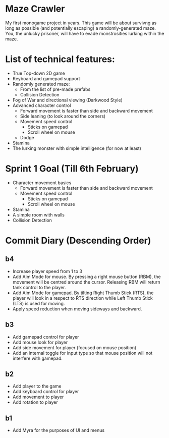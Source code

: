 #  Maze Crawler
My first monogame project in years. This game will be about survivng as long as possible (and potentially escaping) a randomly-generated maze. 
You, the unlucky prisoner, will have to evade monstrosities lurking within the maze.

# List of technical features:
- True Top-down 2D game
- Keyboard and gamepad support
- Randomly generated maze:
	- From the list of pre-made prefabs
	- Collision Detection
- Fog of War and directional viewing (Darkwood Style)
- Advanced character control
	- Forward movement is faster than side and backward movement
	- Side leaning (to look around the corners)
	- Movement speed control
		- Sticks on gamepad
		- Scroll wheel on mouse
	- Dodge
- Stamina
- The lurking monster with simple intelligence (for now at least) 


# Sprint 1 Goal (Till 6th February)
- Character movement basics
	- Forward movement is faster than side and backward movement
	- Movement speed control
		- Sticks on gamepad
		- Scroll wheel on mouse
- Stamina
- A simple room with walls
- Collision Detection


# Commit Diary (Descending Order)
## b4
- Increase player speed from 1 to 3
- Add Aim Mode for mouse. By pressing a right mouse button (RBM), the movement will be centred around the cursor. Releasing RBM will return tank control to the player.
- Add Aim Mode for gamepad. By tilting Right Thumb Stick (RTS), the player will look in a respect to RTS direction while Left Thumb Stick (LTS) is used for moving.
- Apply speed reduction when moving sideways and backward.

## b3
- Add gamepad control for player
- Add mouse look for player
- Add side movement for player (focused on mouse position)
- Add an internal toggle for input type so that mouse position will not interfere with gamepad.


## b2
- Add player to the game
- Add keyboard control for player
- Add movement to player
- Add rotation to player


## b1
- Add Myra for the purposes of UI and menus